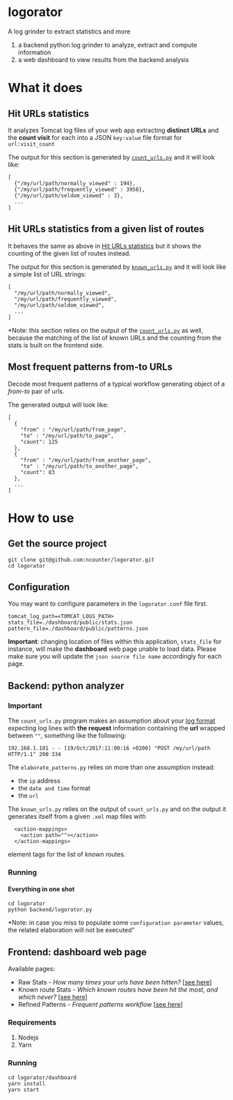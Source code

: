 # logorator
A log grinder to extract statistics and more

1. a backend python log grinder to analyze, extract and compute information
2. a web dashboard to view results from the backend analysis



# What it does

## Hit URLs statistics
It analyzes Tomcat log files of your web app extracting **distinct URLs** and the **count visit** for each into a JSON `key:value` file format for `url:visit_count`

The output for this section is generated by [`count_urls.py`](https://github.com/ncounter/logorator/blob/master/backend/count_urls.py) and it will look like:
```
[
  {"/my/url/path/normally_viewed" : 194},
  {"/my/url/path/frequently_viewed" : 3958},
  {"/my/url/path/seldom_viewed" : 3},
  ...
]
```

## Hit URLs statistics from a given list of routes
It behaves the same as above in [Hit URLs statistics](https://github.com/ncounter/logorator#hit-urls-statistics) but it shows the counting of the given list of routes instead.

The output for this section is generated by [`known_urls.py`](https://github.com/ncounter/logorator/blob/master/backend/known_urls.py) and it will look like a simple list of URL strings:
```
[
  "/my/url/path/normally_viewed",
  "/my/url/path/frequently_viewed",
  "/my/url/path/seldom_viewed",
  ...
]
```
*Note: this section relies on the output of the [`count_urls.py`](https://github.com/ncounter/logorator/blob/master/backend/count_urls.py) as well, because the matching of the list of known URLs and the counting from the stats is built on the frontend side.


## Most frequent patterns from-to URLs
Decode most frequent patterns of a typical workflow generating object of a *from-to* pair of urls.

The generated output will look like:
```
[
  {
    "from" : "/my/url/path/from_page",
    "to" : "/my/url/path/to_page",
    "count": 125
  },
  {
    "from" : "/my/url/path/from_another_page",
    "to" : "/my/url/path/to_another_page",
    "count": 83
  },
  ...
]
```


# How to use

## Get the source project
```
git clone git@github.com:ncounter/logorator.git
cd logorator
```


## Configuration
You may want to configure parameters in the `logorator.conf` file first.

```
tomcat_log_path=<TOMCAT_LOGS_PATH>
stats_file=./dashboard/public/stats.json
pattern_file=./dashboard/public/patterns.json
```
**Important**: changing location of files within this application, `stats_file` for instance, will make the **dashboard** web page unable to load data. Please make sure you will update the `json source file name` accordingly for each page.


## Backend: python analyzer

### Important
The `count_urls.py` program makes an assumption about your [log format](https://github.com/ncounter/logorator/blob/master/backend/utils.py#L14) expecting log lines with **the request** information containing the **url** wrapped between `""`, something like the following:

`192.168.1.101 - - [19/Oct/2017:11:00:16 +0200] "POST /my/url/path HTTP/1.1" 200 334`

The `elaborate_patterns.py` relies on more than one assumption instead:
- the `ip` address
- the `date and time` format
- the `url`

The `known_urls.py` relies on the output of `count_urls.py` and on the output it generates itself from a given `.xml` map files with
```
  <action-mappings>
    <action path=""></action>
  </action-mappings>
```
element tags for the list of known routes.

### Running

#### Everything in one shot
```
cd logorator
python backend/logorator.py
```

*Note: in case you miss to populate some `configuration parameter` values, the related elaboration will not be executed"


## Frontend: dashboard web page

Available pages:
- Raw Stats - *How many times your urls have been hitten?* [[see here](https://github.com/ncounter/logorator#hit-urls-statistics)]
- Known route Stats - *Which known routes have been hit the most, and which never?* [[see here](https://github.com/ncounter/logorator#hit-urls-statistics-from-a-given-list-of-routes)]
- Refined Patterns - *Frequent patterns workflow* [[see here](https://github.com/ncounter/logorator#most-frequent-patterns-from-to-urls)]

### Requirements

1. Nodejs
2. Yarn

### Running
```
cd logorator/dashboard
yarn install
yarn start
```
